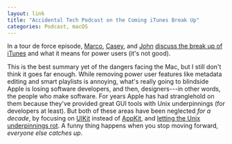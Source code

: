 ```yaml
---
layout: link
title: "Accidental Tech Podcast on the Coming iTunes Break Up"
categories: Podcast, macOS
---
```


In a tour de force episode, [Marco](https://twitter.com/marcoarment), [Casey](https://twitter.com/caseyliss), and [John](https://twitter.com/siracusa) [discuss the break up of iTunes](http://atp.fm/episodes/321) and what it means for power users (it's not good).

This is the best summary yet of the dangers facing the Mac, but I still don't think it goes far enough. While removing power user features like metadata editing and smart playlists is annoying, what's really going to blindside Apple is losing software developers, and then, designers---in other words, the people who make software. For years Apple has had stranglehold on them because they've provided great GUI tools with Unix underpinnings (for developers at least). But both of these areas have been neglected *for a decade*, by focusing on [UIKit](https://en.wikipedia.org/wiki/Cocoa_Touch) instead of [AppKit](https://en.wikipedia.org/wiki/Application_Kit), and [letting the Unix underpinnings rot](/2019/04/11/2012-apples-great-gpl-purge/). A funny thing happens when you stop moving forward, *everyone else catches up*.

